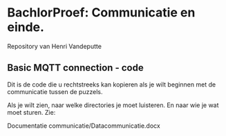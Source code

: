 # BachlorProef: Communicatie en einde.
Repository van Henri Vandeputte

## Basic MQTT connection - code
Dit is de code die u rechtstreeks kan kopieren als je wilt beginnen met de communicatie tussen de puzzels.

Als je wilt zien, naar welke directories je moet luisteren. En naar wie je wat moet sturen. Zie:

Documentatie communicatie/Datacommunicatie.docx
